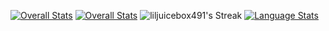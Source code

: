 [![Overall Stats](https://github-readme-stats.vercel.app/api?username=liljuicebox491&show_icons=true&count_private=true&theme=dark)](https://github.com/LilJuiceBox491/)
[![Overall Stats](https://github-stats-alpha.vercel.app/api?username=liljuicebox491&cc=000&tc=fff&ic=fff&bc=000)](https://github.com/LilJuiceBox491/)
![liljuicebox491's Streak](https://github-readme-streak-stats.herokuapp.com/?user=liljuicebox491&theme=dark&hide_border=true)
[![Language Stats](https://github-readme-stats.vercel.app/api/top-langs/?username=LilJuiceBox491&title_color=0068ff&bg_color=0d1117&text_color=ffffff&layout=compact&hide_border=true)](https://github.com/LilJuiceBox491/)
